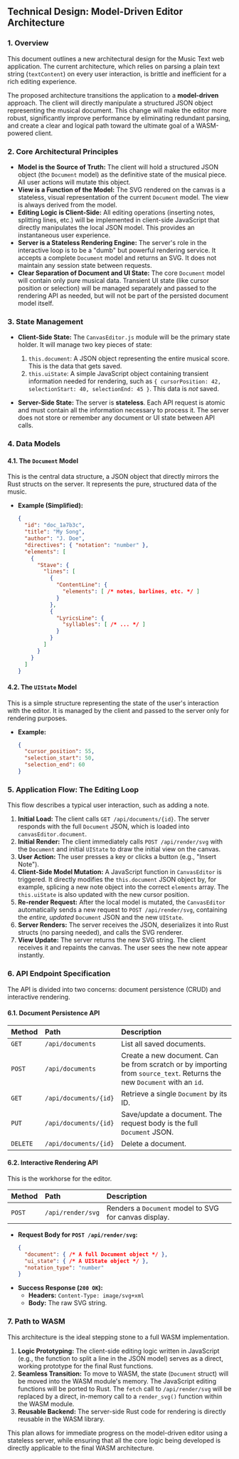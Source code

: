 ## **Technical Design: Model-Driven Editor Architecture**

### 1. Overview

This document outlines a new architectural design for the Music Text web application. The current architecture, which relies on parsing a plain text string (`textContent`) on every user interaction, is brittle and inefficient for a rich editing experience.

The proposed architecture transitions the application to a **model-driven** approach. The client will directly manipulate a structured JSON object representing the musical document. This change will make the editor more robust, significantly improve performance by eliminating redundant parsing, and create a clear and logical path toward the ultimate goal of a WASM-powered client.

### 2. Core Architectural Principles

*   **Model is the Source of Truth:** The client will hold a structured JSON object (the `Document` model) as the definitive state of the musical piece. All user actions will mutate this object.
*   **View is a Function of the Model:** The SVG rendered on the canvas is a stateless, visual representation of the current `Document` model. The view is always derived from the model.
*   **Editing Logic is Client-Side:** All editing operations (inserting notes, splitting lines, etc.) will be implemented in client-side JavaScript that directly manipulates the local JSON model. This provides an instantaneous user experience.
*   **Server is a Stateless Rendering Engine:** The server's role in the interactive loop is to be a "dumb" but powerful rendering service. It accepts a complete `Document` model and returns an SVG. It does not maintain any session state between requests.
*   **Clear Separation of Document and UI State:** The core `Document` model will contain only pure musical data. Transient UI state (like cursor position or selection) will be managed separately and passed to the rendering API as needed, but will not be part of the persisted document model itself.

### 3. State Management

*   **Client-Side State:** The `CanvasEditor.js` module will be the primary state holder. It will manage two key pieces of state:
    1.  `this.document`: A JSON object representing the entire musical score. This is the data that gets saved.
    2.  `this.uiState`: A simple JavaScript object containing transient information needed for rendering, such as `{ cursorPosition: 42, selectionStart: 40, selectionEnd: 45 }`. This data is *not* saved.

*   **Server-Side State:** The server is **stateless**. Each API request is atomic and must contain all the information necessary to process it. The server does not store or remember any document or UI state between API calls.

### 4. Data Models

#### 4.1. The `Document` Model
This is the central data structure, a JSON object that directly mirrors the Rust structs on the server. It represents the pure, structured data of the music.

*   **Example (Simplified):**
    ```json
    {
      "id": "doc_1a7b3c",
      "title": "My Song",
      "author": "J. Doe",
      "directives": { "notation": "number" },
      "elements": [
        {
          "Stave": {
            "lines": [
              {
                "ContentLine": {
                  "elements": [ /* notes, barlines, etc. */ ]
                }
              },
              {
                "LyricsLine": {
                  "syllables": [ /* ... */ ]
                }
              }
            ]
          }
        }
      ]
    }
    ```

#### 4.2. The `UIState` Model
This is a simple structure representing the state of the user's interaction with the editor. It is managed by the client and passed to the server only for rendering purposes.

*   **Example:**
    ```json
    {
      "cursor_position": 55,
      "selection_start": 50,
      "selection_end": 60
    }
    ```

### 5. Application Flow: The Editing Loop

This flow describes a typical user interaction, such as adding a note.

1.  **Initial Load:** The client calls `GET /api/documents/{id}`. The server responds with the full `Document` JSON, which is loaded into `canvasEditor.document`.
2.  **Initial Render:** The client immediately calls `POST /api/render/svg` with the `Document` and initial `UIState` to draw the initial view on the canvas.
3.  **User Action:** The user presses a key or clicks a button (e.g., "Insert Note").
4.  **Client-Side Model Mutation:** A JavaScript function in `CanvasEditor` is triggered. It directly modifies the `this.document` JSON object by, for example, splicing a new note object into the correct `elements` array. The `this.uiState` is also updated with the new cursor position.
5.  **Re-render Request:** After the local model is mutated, the `CanvasEditor` automatically sends a new request to `POST /api/render/svg`, containing the *entire, updated* `Document` JSON and the new `UIState`.
6.  **Server Renders:** The server receives the JSON, deserializes it into Rust structs (no parsing needed), and calls the SVG renderer.
7.  **View Update:** The server returns the new SVG string. The client receives it and repaints the canvas. The user sees the new note appear instantly.

### 6. API Endpoint Specification

The API is divided into two concerns: document persistence (CRUD) and interactive rendering.

#### 6.1. Document Persistence API

| Method | Path | Description |
| :--- | :--- | :--- |
| `GET` | `/api/documents` | List all saved documents. |
| `POST` | `/api/documents` | Create a new document. Can be from scratch or by importing from `source_text`. Returns the new `Document` with an `id`. |
| `GET` | `/api/documents/{id}` | Retrieve a single `Document` by its ID. |
| `PUT` | `/api/documents/{id}` | Save/update a document. The request body is the full `Document` JSON. |
| `DELETE` | `/api/documents/{id}` | Delete a document. |

#### 6.2. Interactive Rendering API

This is the workhorse for the editor.

| Method | Path | Description |
| :--- | :--- | :--- |
| `POST` | `/api/render/svg` | Renders a `Document` model to SVG for canvas display. |

*   **Request Body for `POST /api/render/svg`:**
    ```json
    {
      "document": { /* A full Document object */ },
      "ui_state": { /* A UIState object */ },
      "notation_type": "number"
    }
    ```
*   **Success Response (`200 OK`):**
    *   **Headers:** `Content-Type: image/svg+xml`
    *   **Body:** The raw SVG string.

### 7. Path to WASM

This architecture is the ideal stepping stone to a full WASM implementation.
1.  **Logic Prototyping:** The client-side editing logic written in JavaScript (e.g., the function to split a line in the JSON model) serves as a direct, working prototype for the final Rust functions.
2.  **Seamless Transition:** To move to WASM, the state (`Document` struct) will be moved into the WASM module's memory. The JavaScript editing functions will be ported to Rust. The `fetch` call to `/api/render/svg` will be replaced by a direct, in-memory call to a `render_svg()` function within the WASM module.
3.  **Reusable Backend:** The server-side Rust code for rendering is directly reusable in the WASM library.

This plan allows for immediate progress on the model-driven editor using a stateless server, while ensuring that all the core logic being developed is directly applicable to the final WASM architecture.
